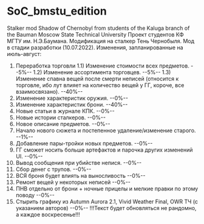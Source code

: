 # SoC_bmstu_edition
Stalker mod Shadow of Chernobyl from students of the Kaluga branch of the Bauman Moscow State Technical University
Проект студентов КФ МГТУ им. Н.Э.Баумана. Модификация на сталкер Тень Чернобыля. Мод в стадии разработки (10.07.2022).
Изменения, запланированные на июль-август:
1) Переработка торговли
1.1) Изменение стоимости всех предметов. --5%--
1.2) Изменение ассортимента торговцев. --5%--
1.3) Изменение спавна вещей после смерти неписей (относится к торговле, ибо лут влияет на количество вещей у ГГ, короче, все взаимосвязано). --40%--
2) Изменение характеристик оружия. --0%--
3) Изменение характеристик брони. --40%--
4) Новые статьи в журнале КПК. --0%--
5) Новые истории сталкеров. --0%--
6) Новое описание предметов. --0%--
7) Начало нового сюжета и постепенное удаление/изменение старого. --1%--
8) Добавление пары-тройки новых предметов. --0%--
9) ГГ сможет носить больше артефактов и парочка других изменений UI. --0%--
10) Вывод сообщения при убийстве непися. --0%--
11) Сбор денег с трупов. --0%--
12) ВСЯ броня будет влиять на выносливость --0%--
13) Ремонт вещей у некоторых неписей --0%--
14) ПНВ отдельно от брони + ночные прицелы и мелкие правки по этому поводу --0%-- 
15) Стырить графику из Autumn Aurora 2.1, Vivid Weather Final, OWR ТЧ (с указанием авторов) --0%--
!!!Текст будет обновляться не рандомно, а каждое воскресенье!!!
